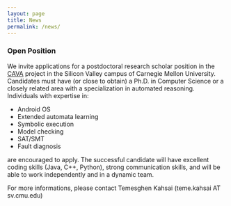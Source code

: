 ```yaml
---
layout: page
title: News
permalink: /news/
---
```


### Open Position ###
We invite applications for a postdoctoral research scholar position in the [CAVA][cava] project  in the Silicon Valley campus of Carnegie Mellon University.  Candidates must have (or close to obtain) a Ph.D. in Computer Science or a closely related area with a specialization in automated reasoning. Individuals with expertise in:

* Android OS
* Extended automata learning
* Symbolic execution
* Model checking
* SAT/SMT 
* Fault diagnosis 

are encouraged to apply. The successful candidate will have excellent coding skills (Java, C++, Python), strong communication skills, and will be able to work independently and in a dynamic team.

For more informations, please contact Temesghen Kahsai (teme.kahsai AT sv.cmu.edu)


[cava]: http://www.lememta.info/2014/07/01/CaVa-:-Compositional-Analysis-of-Android-Bluetooth-Stack/